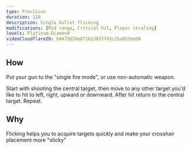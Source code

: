 ```yaml
---
type: Precision
duration: 120
description: Single bullet flicking
modifications: [Mid range, Critical hit, Player strafing]
levels: Platinum-Diamond
videoCloudflareID: b0475828e871b23837f43c25a853de00
---
```


## How

Put your gun to the "single fire mode", or use non-automatic weapon.

Start with shooting the central target, then move to any other target you'd like to hit to left, right, upward or downward. After hit return to the central target. Repeat.

## Why

Flicking helps you to acquire targets quickly and make your crosshair placement more "sticky"

